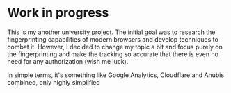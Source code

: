 # Work in progress
This is my another university project. The initial goal was to research the fingerprinting capabilities of modern browsers and develop techniques to combat it. However, I decided to change my topic a bit and focus purely on the fingerprinting and make the tracking so accurate that there is even no need for any authorization (wish me luck).

In simple terms, it's something like Google Analytics, Cloudflare and Anubis combined, only highly simplified
